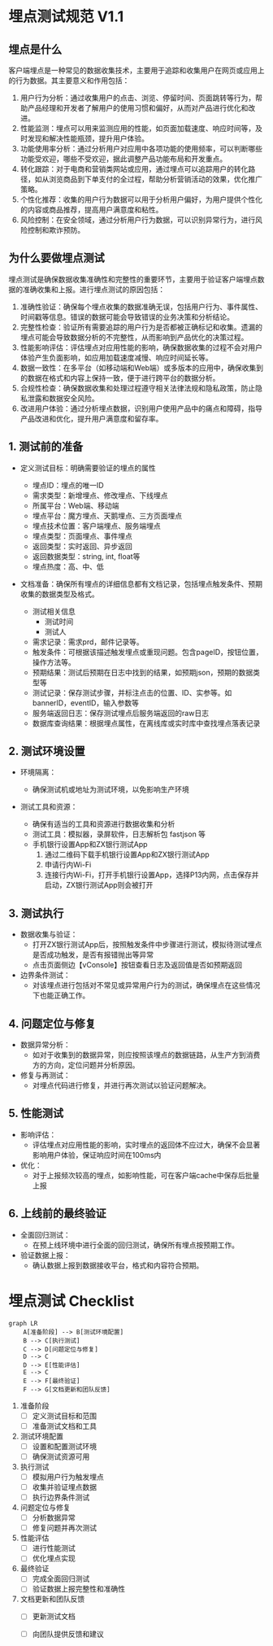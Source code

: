 # 埋点测试规范 V1.1

## 埋点是什么
客户端埋点是一种常见的数据收集技术，主要用于追踪和收集用户在网页或应用上的行为数据。其主要意义和作用包括：
1. 用户行为分析：通过收集用户的点击、浏览、停留时间、页面跳转等行为，帮助产品经理和开发者了解用户的使用习惯和偏好，从而对产品进行优化和改进。
2. 性能监测：埋点可以用来监测应用的性能，如页面加载速度、响应时间等，及时发现和解决性能瓶颈，提升用户体验。
3. 功能使用率分析：通过分析用户对应用中各项功能的使用频率，可以判断哪些功能受欢迎，哪些不受欢迎，据此调整产品功能布局和开发重点。
4. 转化跟踪：对于电商和营销类网站或应用，通过埋点可以追踪用户的转化路径，如从浏览商品到下单支付的全过程，帮助分析营销活动的效果，优化推广策略。
5. 个性化推荐：收集的用户行为数据可以用于分析用户偏好，为用户提供个性化的内容或商品推荐，提高用户满意度和粘性。
6. 风险控制：在安全领域，通过分析用户行为数据，可以识别异常行为，进行风险控制和欺诈预防。

## 为什么要做埋点测试
埋点测试是确保数据收集准确性和完整性的重要环节，主要用于验证客户端埋点数据的准确收集和上报。进行埋点测试的原因包括：
1. 准确性验证：确保每个埋点收集的数据准确无误，包括用户行为、事件属性、时间戳等信息。错误的数据可能会导致错误的业务决策和分析结论。
2. 完整性检查：验证所有需要追踪的用户行为是否都被正确标记和收集。遗漏的埋点可能会导致数据分析的不完整性，从而影响到产品优化的决策过程。
3. 性能影响评估：评估埋点对应用性能的影响，确保数据收集的过程不会对用户体验产生负面影响，如应用加载速度减慢、响应时间延长等。
4. 数据一致性：在多平台（如移动端和Web端）或多版本的应用中，确保收集到的数据在格式和内容上保持一致，便于进行跨平台的数据分析。
5. 合规性检查：确保数据收集和处理过程遵守相关法律法规和隐私政策，防止隐私泄露和数据安全风险。
6. 改进用户体验：通过分析埋点数据，识别用户使用产品中的痛点和障碍，指导产品改进和优化，提升用户满意度和留存率。

## 1. 测试前的准备

- 定义测试目标：明确需要验证的埋点的属性
    - 埋点ID：埋点的唯一ID
    - 需求类型：新增埋点、修改埋点、下线埋点
    - 所属平台：Web端、移动端
    - 埋点平台：魔方埋点、天鹅埋点、三方页面埋点
    - 埋点技术位置：客户端埋点、服务端埋点
    - 埋点类型：页面埋点、事件埋点
    - 返回类型：实时返回、异步返回
    - 返回数据类型：string, int, float等
    - 埋点热度：高、中、低

- 文档准备：确保所有埋点的详细信息都有文档记录，包括埋点触发条件、预期收集的数据类型及格式。
    - 测试相关信息
        - 测试时间
        - 测试人
    - 需求记录：需求prd，邮件记录等。
    - 触发条件：可根据该描述触发埋点或重现问题。包含pageID，按钮位置，操作方法等。
    - 预期结果：测试后预期在日志中找到的结果，如预期json，预期的数据类型等
    - 测试记录：保存测试步骤，并标注点击的位置、ID、实参等。如bannerID，eventID，输入参数等
    - 服务端返回日志：保存测试埋点后服务端返回的raw日志
    - 数据库查询结果：根据埋点属性，在离线库或实时库中查找埋点落表记录

## 2. 测试环境设置

- 环境隔离：
    - 确保测试机或地址为测试环境，以免影响生产环境

- 测试工具和资源：
    - 确保有适当的工具和资源进行数据收集和分析
    - 测试工具：模拟器，录屏软件，日志解析包 fastjson 等
    - 手机银行设置App和ZX银行测试App
        1. 通过二维码下载手机银行设置App和ZX银行测试App
        2. 申请行内Wi-Fi
        3. 连接行内Wi-Fi，打开手机银行设置App，选择P13内网，点击保存并启动，ZX银行测试App则会被打开

## 3. 测试执行

- 数据收集与验证：
    - 打开ZX银行测试App后，按照触发条件中步骤进行测试，模拟待测试埋点是否成功触发，是否有报错抛出等异常
    - 点击页面侧边【vConsole】按钮查看日志及返回值是否如预期返回
- 边界条件测试：
    - 对该埋点进行包括对不常见或异常用户行为的测试，确保埋点在这些情况下也能正确工作。

## 4. 问题定位与修复

- 数据异常分析：
    - 如对于收集到的数据异常，则应按照该埋点的数据链路，从生产方到消费方的方向，定位问题并分析原因。
- 修复与再测试：
    - 对埋点代码进行修复，并进行再次测试以验证问题解决。

## 5. 性能测试

- 影响评估：
    - 评估埋点对应用性能的影响，实时埋点的返回体不应过大，确保不会显著影响用户体验，保证响应时间在100ms内
- 优化：
    - 对于上报频次较高的埋点，如影响性能，可在客户端cache中保存后批量上报

## 6. 上线前的最终验证

- 全面回归测试：
    - 在预上线环境中进行全面的回归测试，确保所有埋点按预期工作。
- 验证数据上报：
    - 确认数据上报到数据接收平台，格式和内容符合预期。

# 埋点测试 Checklist

``` mermaid
graph LR
    A[准备阶段] --> B[测试环境配置]
    B --> C[执行测试]
    C --> D[问题定位与修复]
    D --> C
    D --> E[性能评估]
    E --> C
    E --> F[最终验证]
    F --> G[文档更新和团队反馈]
```

1. 准备阶段
    - [ ] 定义测试目标和范围
    - [ ] 准备测试文档和工具

2. 测试环境配置
    - [ ] 设置和配置测试环境
    - [ ] 确保测试资源可用

3. 执行测试
    - [ ] 模拟用户行为触发埋点
    - [ ] 收集并验证埋点数据
    - [ ] 执行边界条件测试

4. 问题定位与修复
    - [ ] 分析数据异常
    - [ ] 修复问题并再次测试

5. 性能评估
    - [ ] 进行性能测试
    - [ ] 优化埋点实现

6. 最终验证
    - [ ] 完成全面回归测试
    - [ ] 验证数据上报完整性和准确性

7. 文档更新和团队反馈
    - [ ] 更新测试文档
    - [ ] 向团队提供反馈和建议


